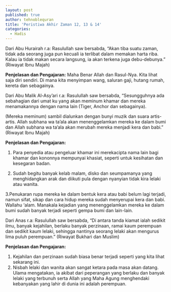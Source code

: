 ```yaml
---
layout: post
published: true
author: tehnoblequran
title: 'Peristiwa Akhir Zaman 12, 13 & 14'
categories:
  - Hadis
---
```

Dari Abu Hurairah r.a: Rasulullah saw bersabda, “Akan tiba suatu zaman, tidak ada seorang juga pun kecuali ia terlibat dalam memakan harta riba. Kalau ia tidak makan secara langsung, ia akan terkena juga debu-debunya.” (Riwayat Ibnu Majah) 

**Penjelasan dan Pengajaran:** Maha Benar Allah dan Rasul-Nya. Kita lihat saja diri sendiri. Di mana kita menyimpan wang, saluran gaji, hutang rumah, kereta dan sebagainya. 

Dari Abu Malik Al-Asy’ari r.a: Rasulullah saw bersabda, “Sesungguhnya ada sebahagian dari umat ku yang akan meminum khamar dan mereka menamakannya dengan nama lain (Tiger, Anchor dan sebagainya). 

(Mereka meminum) sambil dialunkan dengan bunyi muzik dan suara artis-artis. Allah subhana wa ta’ala akan menenggelamkan mereka ke dalam bumi dan Allah subhana wa ta’ala akan merubah mereka menjadi kera dan babi.” (Riwayat Ibnu Majah) 

**Penjelasan dan Pengajaran:** 

1. Para penyedia atau pengeluar khamar ini merekacipta nama lain bagi khamar dan kononnya mempunyai khasiat, seperti untuk kesihatan dan kesegaran badan.

2. Sudah begitu banyak kelab malam, disko dan seumpamanya yang menghidangkan arak dan diikuti pula dengan nyanyian tidak kira lelaki atau wanita.

3.Penukaran rupa mereka ke dalam bentuk kera atau babi belum lagi terjadi, namun sifat, sikap dan cara hidup mereka sudah menyerupai kera dan babi. Wallahu ‘alam. Manakala kejadian yang menenggelamkan mereka ke dalam bumi sudah banyak terjadi seperti gempa bumi dan lain-lain.


Dari Anas r.a: Rasulullah saw bersabda, “Di antara tanda kiamat ialah sedikit ilmu, banyak kejahilan, berlaku banyak perzinaan, ramai kaum perempuan dan sedikit kaum lelaki, sehingga nantinya seorang lelaki akan mengurus lima puluh perempuan.” (Riwayat Bukhari dan Muslim) 

**Penjelasan dan Pengajaran:**

1. Kejahilan dan perzinaan sudah biasa benar terjadi seperti yang kita lihat sekarang ini.
2. Nisbah lelaki dan wanita akan sangat ketara pada masa akan datang. Ulama mengatakan, ia akibat dari peperangan yang berlaku dan banyak lelaki yang terbunuh serta Allah yang Maha Agung menghendaki kebanyakan yang lahir di dunia ini adalah perempuan.
